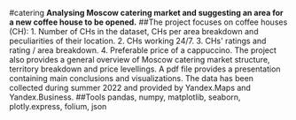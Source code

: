 #catering
**Analysing Moscow catering market and suggesting an area for a new coffee house to be opened.**
##The project focuses on coffee houses (CH):
    1. Number of CHs in the dataset, CHs per area breakdown and peculiarities of their location.
    2. CHs working 24/7.
    3. CHs' ratings and rating / area breakdown.
    4. Preferable price of a cappuccino.
The project also provides a general overview of Moscow catering market structure, territory breakdown and price levellings.
A pdf file provides a presentation containing main conclusions and visualizations.
The data has been collected during summer 2022 and provided by Yandex.Maps and Yandex.Business.
##Tools
pandas, numpy, matplotlib, seaborn, plotly.express, folium, json